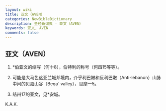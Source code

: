 ```yaml
---
layout: wiki
title: 亚文（AVEN）
categories: NewBibleDictionary
description: 圣经新词典 - 亚文（AVEN）
keywords: 亚文, AVEN
comments: false
---
```


## 亚文（AVEN）

1. *伯亚文的缩写（何十8），伯特利的称号（何四15等等）。

2. 可能是大马色这亚兰城邦境内，介乎利巴嫩和反利巴嫩（Anti-lebanon）山脉中间的贝嘉山谷（Beqa` valley），见摩一5。

3. 结卅17的亚文，见*安城。

K.A.K.







